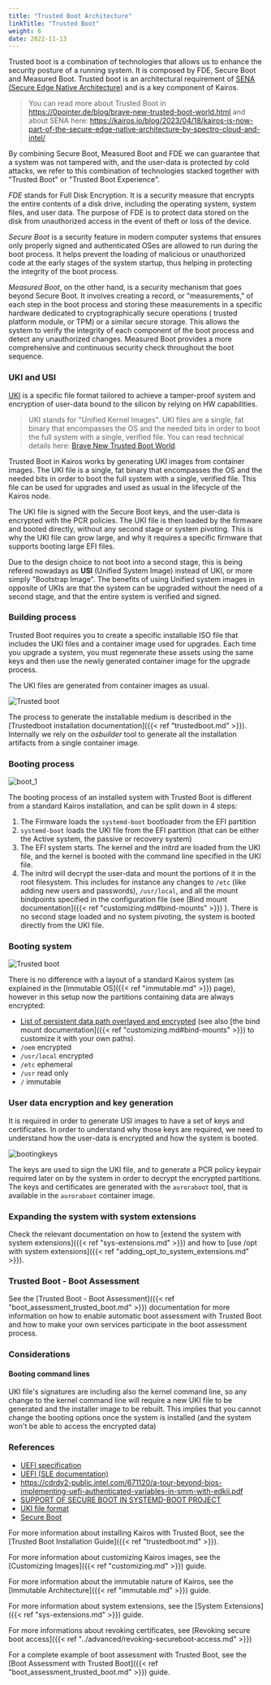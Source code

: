 ```yaml
---
title: "Trusted Boot Architecture"
linkTitle: "Trusted Boot"
weight: 6
date: 2022-11-13
---
```


Trusted boot is a combination of technologies that allows us to enhance the security posture of a running system. It is composed by FDE, Secure Boot and Measured Boot.
Trusted boot is an architectural requirement of [SENA (Secure Edge Native Architecture)](https://www.spectrocloud.com/product/sena) and is a key component of Kairos.

> You can read more about Trusted Boot in https://0pointer.de/blog/brave-new-trusted-boot-world.html and about SENA here: https://kairos.io/blog/2023/04/18/kairos-is-now-part-of-the-secure-edge-native-architecture-by-spectro-cloud-and-intel/

By combining Secure Boot, Measured Boot and FDE we can guarantee that a system was not tampered with, and the user-data is protected by cold attacks, we refer to this combination of technologies stacked together with "Trusted Boot" or "Trusted Boot Experience". 

*FDE* stands for Full Disk Encryption. It is a security measure that encrypts the entire contents of a disk drive, including the operating system, system files, and user data. The purpose of FDE is to protect data stored on the disk from unauthorized access in the event of theft or loss of the device.

*Secure Boot* is a security feature in modern computer systems that ensures only properly signed and authenticated OSes are allowed to run during the boot process. It helps prevent the loading of malicious or unauthorized code at the early stages of the system startup, thus helping in protecting the integrity of the boot process.

*Measured Boot*, on the other hand, is a security mechanism that goes beyond Secure Boot. It involves creating a record, or "measurements," of each step in the boot process and storing these measurements in a specific hardware dedicated to cryptographically secure operations ( trusted platform module, or TPM) or a similar secure storage. This allows the system to verify the integrity of each component of the boot process and detect any unauthorized changes. Measured Boot provides a more comprehensive and continuous security check throughout the boot sequence.


### UKI and USI

[UKI](https://uapi-group.org/specifications/specs/unified_kernel_image/) is a specific file format tailored to achieve a tamper-proof system and encryption of user-data bound to the silicon by relying on HW capabilities. 

> UKI stands for "Unified Kernel Images". UKI files are a single, fat binary that encompasses the OS and the needed bits in order to boot the full system with a single, verified file. You can read technical details here: [Brave New Trusted Boot World](https://0pointer.de/blog/brave-new-trusted-boot-world.html).

Trusted Boot in Kairos works by generating UKI images from container images. The UKI file is a single, fat binary that encompasses the OS and the needed bits in order to boot the full system with a single, verified file. This file can be used for upgrades and used as usual in the lifecycle of the Kairos node.

The UKI file is signed with the Secure Boot keys, and the user-data is encrypted with the PCR policies. The UKI file is then loaded by the firmware and booted directly, without any second stage or system pivoting. This is why the UKI file can grow large, and why it requires a specific firmware that supports booting large EFI files. 

Due to the design choice to not boot into a second stage, this is being refered nowadays as **USI** (Unified System Image) instead of UKI, or more simply "Bootstrap Image". The benefits of using Unified system images in opposite of UKIs are that the system can be upgraded without the need of a second stage, and that the entire system is verified and signed.

### Building process

Trusted Boot requires you to create a specific installable ISO file that includes the UKI files and a container image used for upgrades. Each time you upgrade a system, you must regenerate these assets using the same keys and then use the newly generated container image for the upgrade process.

The UKI files are generated from container images as usual.

![Trusted boot](https://github.com/kairos-io/kairos-docs/assets/2420543/2f49d592-9ae3-43ee-b22b-0313be455bf7)

The process to generate the installable medium is described in the [Trustedboot installation documentation]({{< ref "trustedboot.md" >}}). Internally we rely on the *osbuilder* tool to generate all the installation artifacts from a single container image.

### Booting process

![boot_1](https://github.com/kairos-io/kairos-docs/assets/2420543/9c406796-b622-4571-abd5-b8d8fed44591)

The booting process of an installed system with Trusted Boot is different from a standard Kairos installation, and can be split down in 4 steps:

1. The Firmware loads the `systemd-boot` bootloader from the EFI partition
2. `systemd-boot` loads the UKI file from the EFI partition (that can be either the Active system, the passive or recovery system)
3. The EFI system starts. The kernel and the initrd are loaded from the UKI file, and the kernel is booted with the command line specified in the UKI file. 
4. The initrd will decrypt the user-data and mount the portions of it in the root filesystem. This includes for instance any changes to `/etc` (like adding new users and passwords), `/usr/local`, and all the mount bindpoints specified in the configuration file (see [Bind mount documentation]({{< ref "customizing.md#bind-mounts" >}}) ). There is no second stage loaded and no system pivoting, the system is booted directly from the UKI file.

### Booting system

![Trusted boot](https://github.com/kairos-io/kairos-docs/assets/2420543/757870d3-3b40-46ea-9c86-13c4a545f167)

There is no difference with a layout of a standard Kairos system (as explained in the [Immutable OS]({{< ref "immutable.md" >}}) page), however in this setup now the partitions containing data are always encrypted:

- [List of persistent data path overlayed and encrypted](https://github.com/kairos-io/packages/blob/528682cddf7191fb52580e7c41a33e73c1ee0001/packages/static/kairos-overlay-files/files/system/oem/00_rootfs_uki.yaml#L18) (see also [the bind mount documentation]({{< ref "customizing.md#bind-mounts" >}}) to customize it with your own paths).
- `/oem` encrypted
- `/usr/local` encrypted
- `/etc` ephemeral
- `/usr` read only
- `/` immutable

### User data encryption and key generation 

It is required in order to generate USI images to have a set of keys and certificates. In order to understand why those keys are required, we need to understand how the user-data is encrypted and how the system is booted.

![bootingkeys](https://github.com/kairos-io/kairos-docs/assets/2420543/725745a0-0ea6-4330-bea3-e6483f53cc3f)


The keys are used to sign the UKI file, and to generate a PCR policy keypair required later on by the system in order to decrypt the encrypted partitions. The keys and certificates are generated with the `auroraboot` tool, that is available in the `auroraboot` container image.

### Expanding the system with system extensions

Check the relevant documentation on how to [extend the system with system extensions]({{< ref "sys-extensions.md" >}}) and how to [use /opt with system extensions]({{< ref "adding_opt_to_system_extensions.md" >}}).

### Trusted Boot - Boot Assessment

See the [Trusted Boot - Boot Assessment]({{< ref "boot_assessment_trusted_boot.md" >}}) documentation for more information on how to enable automatic boot assessment with Trusted Boot and how to make your own services participate in the boot assessment process.

### Considerations

#### Booting command lines

UKI file's signatures are including also the kernel command line, so any change to the kernel command line will require a new UKI file to be generated and the installer image to be rebuilt. This implies that you cannot change the booting options once the system is installed (and the system won't be able to access the encrypted data)


### References

- [UEFI specification](https://uefi.org/sites/default/files/resources/UEFI_Spec_2_8_final.pdf)
- [UEFI (SLE documentation)](https://documentation.suse.com/sled/15-SP5/html/SLED-all/cha-uefi.html)
- https://cdrdv2-public.intel.com/671120/a-tour-beyond-bios-implementing-uefi-authenticated-variables-in-smm-with-edkii.pdf
- [SUPPORT OF SECURE BOOT IN SYSTEMD-BOOT PROJECT](https://www.vut.cz/www_base/zav_prace_soubor_verejne.php?file_id=132208)
- [UKI file format](https://uapi-group.org/specifications/specs/unified_kernel_image/#file-format)
- [Secure Boot](https://wiki.archlinux.org/title/Unified_Extensible_Firmware_Interface/Secure_Boot)

For more information about installing Kairos with Trusted Boot, see the [Trusted Boot Installation Guide]({{< ref "trustedboot.md" >}}).

For more information about customizing Kairos images, see the [Customizing Images]({{< ref "customizing.md" >}}) guide.

For more information about the immutable nature of Kairos, see the [Immutable Architecture]({{< ref "immutable.md" >}}) guide.

For more information about system extensions, see the [System Extensions]({{< ref "sys-extensions.md" >}}) guide.

For more informations about revoking certificates, see [Revoking secure boot access]({{< ref "../advanced/revoking-secureboot-access.md" >}})

For a complete example of boot assessment with Trusted Boot, see the [Boot Assessment with Trusted Boot]({{< ref "boot_assessment_trusted_boot.md" >}}) guide.
